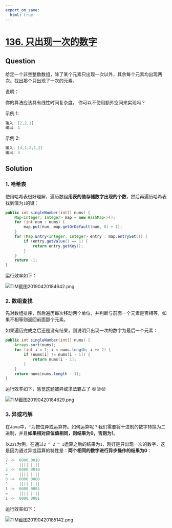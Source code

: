 ```yaml
---
export_on_save:
  html: true
---
```


# [136. 只出现一次的数字](https://leetcode-cn.com/problems/single-number/)

## Question

给定一个非空整数数组，除了某个元素只出现一次以外，其余每个元素均出现两次。找出那个只出现了一次的元素。

说明：

你的算法应该具有线性时间复杂度。 你可以不使用额外空间来实现吗？

示例 1:

```java
输入: [2,2,1]
输出: 1
```

示例 2:

```java
输入: [4,1,2,1,2]
输出: 4
```

## Solution

### 1. 哈希表

使用哈希表很好理解，遍历数组**用表的值存储数字出现的个数**，然后再遍历哈希表找到值为`1`的键：

```java
public int singleNumber(int[] nums) {
    Map<Integer, Integer> map = new HashMap<>();
    for (int num : nums) {
        map.put(num, map.getOrDefault(num, 0) + 1);
    }
    for (Map.Entry<Integer, Integer> entry : map.entrySet()) {
        if (entry.getValue() == 1) {
            return entry.getKey();
        }
    }
    return -1;
}
```

运行效率如下：

![TIM截图20190420184642.png](https://i.loli.net/2019/04/20/5cbaf8a388d86.png)

### 2. 数组查找

先对数组排序，然后遍历每次移动两个单位，并判断与前面一个元素是否相等，如果不相等则返回前面那个元素。

如果遍历完成之后还是没有结果，则说明只出现一次的数字为最后一个元素：

```java
public int singleNumber(int[] nums) {
    Arrays.sort(nums);
    for (int i = 1; i < nums.length; i += 2) {
        if (nums[i] != nums[i - 1]) {
            return nums[i - 1];
        }
    }
    return nums[nums.length - 1];
}
```

运行效率如下，感觉这题被异或求法霸占了 😑😑😑

![TIM截图20190420184629.png](https://i.loli.net/2019/04/20/5cbaf89eddb21.png)

### 3. 异或巧解

在Java中，`^`为按位异或运算符。如何运算呢？我们需要将十进制的数字转换为二进制，并且**如果相对应位值相同，则结果为0，否则为1**。

以`221`为例，在通过`2 ^ 2 ^ 1`运算之后的结果为`1`，刚好是只出现一次的数字，这是因为通过异或运算的特性是：**两个相同的数字进行异步操作的结果为0**：

```java
2 ->  0000 0010
^     |||| ||||
2 ->  0000 0010
=     |||| ||||
0 ->  0000 0000
^     |||| ||||
1 ->  0000 0001
=     |||| ||||
1 ->  0000 0001 
```

运行效率如下：

![TIM截图20190420185142.png](https://i.loli.net/2019/04/20/5cbaf9c75e00c.png)